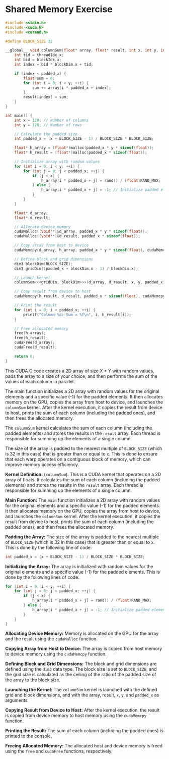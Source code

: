 # Shared Memory Exercise

```C++
#include <stdio.h>
#include <cuda.h>
#include <curand.h>

#define BLOCK_SIZE 32

__global__ void columnSum(float* array, float* result, int x, int y, int padded_x) {
    int tid = threadIdx.x;
    int bid = blockIdx.x;
    int index = bid * blockDim.x + tid;

    if (index < padded_x) {
        float sum = 0;
        for (int i = 0; i < y; ++i) {
            sum += array[i * padded_x + index];
        }
        result[index] = sum;
    }
}

int main() {
    int x = 128; // Number of columns
    int y = 128; // Number of rows

    // Calculate the padded size
    int padded_x = (x + BLOCK_SIZE - 1) / BLOCK_SIZE * BLOCK_SIZE;

    float* h_array = (float*)malloc(padded_x * y * sizeof(float));
    float* h_result = (float*)malloc(padded_x * sizeof(float));

    // Initialize array with random values
    for (int i = 0; i < y; ++i) {
        for (int j = 0; j < padded_x; ++j) {
            if (j < x) {
                h_array[i * padded_x + j] = rand() / (float)RAND_MAX;
            } else {
                h_array[i * padded_x + j] = -1; // Initialize padded elements
            }
        }
    }

    float* d_array;
    float* d_result;

    // Allocate device memory
    cudaMalloc((void**)&d_array, padded_x * y * sizeof(float));
    cudaMalloc((void**)&d_result, padded_x * sizeof(float));

    // Copy array from host to device
    cudaMemcpy(d_array, h_array, padded_x * y * sizeof(float), cudaMemcpyHostToDevice);

    // Define block and grid dimensions
    dim3 blockDim(BLOCK_SIZE);
    dim3 gridDim((padded_x + blockDim.x - 1) / blockDim.x);

    // Launch kernel
    columnSum<<<gridDim, blockDim>>>(d_array, d_result, x, y, padded_x);

    // Copy result from device to host
    cudaMemcpy(h_result, d_result, padded_x * sizeof(float), cudaMemcpyDeviceToHost);

    // Print the result
    for (int i = 0; i < padded_x; ++i) {
        printf("Column %d: Sum = %f\n", i, h_result[i]);
    }

    // Free allocated memory
    free(h_array);
    free(h_result);
    cudaFree(d_array);
    cudaFree(d_result);

    return 0;
}
```

This CUDA C code creates a 2D array of size X * Y with random values, pads the array to a size of your choice, and then performs the sum of the values of each column in parallel.

The main function initializes a 2D array with random values for the original elements and a specific value (-1) for the padded elements. It then allocates memory on the GPU, copies the array from host to device, and launches the ```columnSum``` kernel. After the kernel execution, it copies the result from device to host, prints the sum of each column (including the padded ones), and then frees the allocated memory.

The ```columnSum``` kernel calculates the sum of each column (including the padded elements) and stores the results in the ```result``` array. Each thread is responsible for summing up the elements of a single column.

The size of the array is padded to the nearest multiple of ```BLOCK_SIZE``` (which is 32 in this case) that is greater than or equal to ```x```. This is done to ensure that each warp operates on a contiguous block of memory, which can improve memory access efficiency.


**Kernel Definition:** (```columnSum```): This is a CUDA kernel that operates on a 2D array of floats. It calculates the sum of each column (including the padded elements) and stores the results in the ```result``` array. Each thread is responsible for summing up the elements of a single column.

**Main Function:** The ```main``` function initializes a 2D array with random values for the original elements and a specific value (-1) for the padded elements. It then allocates memory on the GPU, copies the array from host to device, and launches the ```columnSum``` kernel. After the kernel execution, it copies the result from device to host, prints the sum of each column (including the padded ones), and then frees the allocated memory.

**Padding the Array:** The size of the array is padded to the nearest multiple of ```BLOCK_SIZE``` (which is 32 in this case) that is greater than or equal to ```x```. This is done by the following line of code: 
```C++
int padded_x = (x + BLOCK_SIZE - 1) / BLOCK_SIZE * BLOCK_SIZE;
```

**Initializing the Array:** The array is initialized with random values for the original elements and a specific value (-1) for the padded elements. This is done by the following lines of code:
```C++
for (int i = 0; i < y; ++i) {
    for (int j = 0; j < padded_x; ++j) {
        if (j < x) {
            h_array[i * padded_x + j] = rand() / (float)RAND_MAX;
        } else {
            h_array[i * padded_x + j] = -1; // Initialize padded elements
        }
    }
}
```

**Allocating Device Memory:** Memory is allocated on the GPU for the array and the result using the ```cudaMalloc``` function.

**Copying Array from Host to Device:** The array is copied from host memory to device memory using the ```cudaMemcpy``` function.

**Defining Block and Grid Dimensions:** The block and grid dimensions are defined using the ```dim3``` data type. The block size is set to ```BLOCK_SIZE```, and the grid size is calculated as the ceiling of the ratio of the padded size of the array to the block size.

**Launching the Kernel:** The ```columnSum``` kernel is launched with the defined grid and block dimensions, and with the array, result, ```x```, ```y```, and ```padded_x``` as arguments.

**Copying Result from Device to Host:** After the kernel execution, the result is copied from device memory to host memory using the ```cudaMemcpy``` function.

**Printing the Result:** The sum of each column (including the padded ones) is printed to the console.

**Freeing Allocated Memory:** The allocated host and device memory is freed using the ```free``` and ```cudaFree``` functions, respectively.













